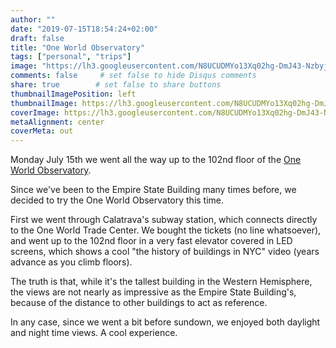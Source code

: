```yaml
---
author: ""
date: "2019-07-15T18:54:24+02:00"
draft: false
title: "One World Observatory"
tags: ["personal", "trips"]
image: "https://lh3.googleusercontent.com/N8UCUDMYo13Xq02hg-DmJ43-NzbyjlnYXZ9NBaXrHffPwzehkuBGYqkiqqMYj-DzN1G8wxCcK99pazbS-bJkKo_eGMOqqHlhRzuPJYwKWyoxtzK3cdejQpDXSulQgjwirLICoUGty0k=w1920-h1080"
comments: false     # set false to hide Disqus comments
share: true        # set false to share buttons
thumbnailImagePosition: left
thumbnailImage: https://lh3.googleusercontent.com/N8UCUDMYo13Xq02hg-DmJ43-NzbyjlnYXZ9NBaXrHffPwzehkuBGYqkiqqMYj-DzN1G8wxCcK99pazbS-bJkKo_eGMOqqHlhRzuPJYwKWyoxtzK3cdejQpDXSulQgjwirLICoUGty0k=w1920-h1080
coverImage: https://lh3.googleusercontent.com/N8UCUDMYo13Xq02hg-DmJ43-NzbyjlnYXZ9NBaXrHffPwzehkuBGYqkiqqMYj-DzN1G8wxCcK99pazbS-bJkKo_eGMOqqHlhRzuPJYwKWyoxtzK3cdejQpDXSulQgjwirLICoUGty0k=w1920-h1080
metaAlignment: center
coverMeta: out
---
```


Monday July 15th we went all the way up to the 102nd floor of the [One World Observatory](https://oneworldobservatory.com/en-US).

<!--more-->

Since we've been to the Empire State Building many times before, we decided to try the One World Observatory this time.

First we went through Calatrava's subway station, which connects directly to the One World Trade Center. We bought the tickets (no line whatsoever), and went up to the 102nd floor in a very fast elevator covered in LED screens, which shows a cool "the history of buildings in NYC" video (years advance as you climb floors).

The truth is that, while it's the tallest building in the Western Hemisphere, the views are not nearly as impressive as the Empire State Building's, because of the distance to other buildings to act as reference.

In any case, since we went a bit before sundown, we enjoyed both daylight and night time views. A cool experience.

<script src="https://cdn.jsdelivr.net/npm/publicalbum@latest/embed-ui.min.js" async></script>
<div class="pa-gallery-player-widget" style="width:100%; height:480px; display:none;"
  data-link="https://photos.app.goo.gl/gzmvBR6ipFx77L3N9"
  data-title="27 new photos by Jorge Cortell">
  <img data-src="https://lh3.googleusercontent.com/r0TSXvrrg4szdOGXnHp2CaTwoBCcyWB-uQcG_BhXJhGp7-AmxcIFh5LVzvmeuH9AgUePQwdTblIQaRLQpY3fEArZmpQfDyHzM5MPMPZQktcCpGCUCAUz8jlJdF9Tm0XMfubaDyXh0L4=w1920-h1080" src="" alt="" />
  <img data-src="https://lh3.googleusercontent.com/aIRVRebCe7cK6sG6qWrql3DClSO6lcOE_WZV2CLL--uwhAZw-wIwDlQSwkntBTuLSSVv7ltuhkA4nbpbIXxOlGz5aJhYOhecFcwN59RFgf3wBeI3qpnGYd8Uled4cuRpbE2nk1L6YV4=w1920-h1080" src="" alt="" />
  <img data-src="https://lh3.googleusercontent.com/5F5oH4HjJkBWs-jVBhdmq3vpY-SDbtsGOyA4iafK9caZqTw6LPcSPJ8cpeT5XdPzCyBqI17iKQseuO53yoZiekJd3y8MOCMwvFRBqZlD-_D_d-AKCkstvhiUxcqQozJkLbZofwZY2S4=w1920-h1080" src="" alt="" />
  <img data-src="https://lh3.googleusercontent.com/FvMzVJXe8xglfpwRC2-w5xjdXnYGU5fkniUR7ca6-jIK1V8tTlns6L_ntVC1qc27KNc0YvB4MyxVssmPJ29K8xNP-jhI0WHDytF7kYQeN52dbNibD_R2biOhz-3B-b55-_lf1t15_ok=w1920-h1080" src="" alt="" />
  <img data-src="https://lh3.googleusercontent.com/h-FchyRFdt_bI1NKYKjML6mr7yrp5dVfx_VfVDGBaOMac2uKXa40Z-O-3jLeN_JNlJuCn2aZ6W_gVdXn4YM0otviBaciH-tETI-iYgemBy1-MZrPg2AXgFN2THm90oZgKJXTo4IUhqs=w1920-h1080" src="" alt="" />
  <img data-src="https://lh3.googleusercontent.com/77bAR0MtzmV4XHzmxeMLYBUYnWyMx72KhpeLBC9FWNYVQ8sO2I5L1heAPkZnp7wjde53pl_jRefQIYib2hDe3QHh0S6QhEWzbpZyD2t1RiyDoXrAgmuD_OLmYdXlKjaDXRgCLAKHsUQ=w1920-h1080" src="" alt="" />
  <img data-src="https://lh3.googleusercontent.com/sDvw1xH39dlWSfZHSkSIEvx1onk_cE4cidKqVDKjuY2_OVKsUG2vzeIxUNMuCZUjlzrvaVuTWrullyZAAfo3jeIVUpLPL1hGsC2HixEml09nUXNq7Noj1qnTP19JrWLYOs8WyANWaoA=w1920-h1080" src="" alt="" />
  <img data-src="https://lh3.googleusercontent.com/DN0MwBLmH2sYS0b1prcii2Q115BEVtOgRgBwymKnaoFPa5gtJy1T3XHhfMmbdniXc4YQpupNLbC_abfZjFeIXWpR1AQkzaPN9uMBbIf1vHbG3Rr5Q6_Q2zJa9OPjS6H4lQjD6NNBEEk=w1920-h1080" src="" alt="" />
  <img data-src="https://lh3.googleusercontent.com/fe84q2TQpK2-LxBVYFQF-8JkaEaQaHBcvLpnE5f38tMM5dPYya_LcyoZHyUTNXC59WD40P5aYOambBa-qdjxlLjckdOniVPQ_3Y7G_LMSXh1ZHKxVMxDWWsarsUN4fvuHsotwj-TE6U=w1920-h1080" src="" alt="" />
  <img data-src="https://lh3.googleusercontent.com/ZyDw9JL45P40yEKDcoHGzS6R9_ELEX-xhRcvTGL1kMeBn5alTbR_rC2CegbD0qeNPia23s-iHJtcJnx2TXJJLuewjaEqiApzZj4J8Lcl6jt2qrZgJVup4GJPy_xjHjWoyAJ0skRHgmM=w1920-h1080" src="" alt="" />
  <img data-src="https://lh3.googleusercontent.com/OEFqVRqO2oVQlxP4w8p6TUjdpzO_BGn0j1QO_x0Br6C6_sy4Zzlu7WN1MKl39PQdGYUWtgwxOMViLfZkwsfPyibASFF7p4x8etmTdbtzHkKtY8f-MgHCrjMDLBFdBVOJcTcmE4vsjEo=w1920-h1080" src="" alt="" />
  <img data-src="https://lh3.googleusercontent.com/lLAH-hD0NyDoPy0-tOEnAuG6DalfFChSt1SQZ-i6kGbGpNtO8r6iaDgSPD611jQTHSG22Tzn8OjMb1xsGXVzvTQZ59CdpkfltVAU-_z-zG2X1CNJMaxkO5xQeOHT5ugWKlqCOwGHQKE=w1920-h1080" src="" alt="" />
  <img data-src="https://lh3.googleusercontent.com/0BW4lGT602FQF11-oAeUNL9yolZqzKXSrRtZySXLr9L_mxCLJIuvvEq7LVCTgKLWcRtx1AR6Zz2AEe-oraH8SfrlcHcV6bWteFMN4QidVyNgXdN3YxnxbkU_s5HjNazJ2nIM9gkceqU=w1920-h1080" src="" alt="" />
  <img data-src="https://lh3.googleusercontent.com/jED4ChGi2-4sRWjo7Ug-30eG6nBVMZWKQqwyZEroij4k8ay3cOiHbXZ1Fq25BF9diA8fptdd0B4Exq2BRQjIvzRUqGW-oCMhZRH1YzmdiqXM68IWMxDHQzb8rgMRKyzQTcc5fzZI6CM=w1920-h1080" src="" alt="" />
  <img data-src="https://lh3.googleusercontent.com/FFKG2CHrCvDWkFxjXoLV6jYgcH9oRjhE2NipBDyUfC8FeS_nao681OMn5T7Zua2L9AWCn7E_fzS5pNMeZMH1aWve1cCp6RHvjwrUhwIHxGXOYPQubjjbjF6WqMXGIegMZPvrJ5zw57Q=w1920-h1080" src="" alt="" />
  <img data-src="https://lh3.googleusercontent.com/A6B3FcPtY7akOuvcWvn_Ei70GRkcZoPaSZog0GIKwOiRbtLzwUAzZ_dOa_l8Y1OOqFWaHV5Pknx7L_KyFOiehU_O_fwlGwaR7Le3wE1xtXU0_N9zwgn57szcLaBTYqQ8GnHKIH_ALpQ=w1920-h1080" src="" alt="" />
  <img data-src="https://lh3.googleusercontent.com/BxmeVqId0KQFN0Jj27PQnbL-1YbF0T7mlEKVDLxoCtWtaHmt_sKlrS0JekfLMDQ6Cupkb8e611nb4Jt5sdgGkY91bywK1JFNj8vpJOjgYqONkcsr43ijyMALXeBghRIdxtkMajc1y6w=w1920-h1080" src="" alt="" />
  <img data-src="https://lh3.googleusercontent.com/Eg6Isr3Uw9ekNIQ-uUWY9A375-Yzc3RX8THSG3x0nkXqnFp3ilOzvmBvPnOfGV9d2pwUiMEKQSmiwFCTcnutguwD3_zBPtCEmUxDId7MBZ3F2Ns2-WO4zdNpo8179g4WIWQmIvWVmwA=w1920-h1080" src="" alt="" />
  <img data-src="https://lh3.googleusercontent.com/AI_hocwXrYX7H-qe_PuMVwmHTuZPYC60uCryn1kI6rR9jT1s-KVa8ksJ-5TTSdJvyYmRCyUMo6_J-FfQ7quY4MgE-dZN9CLA41GMik806Yp_v5G-IXWJK3sXKj31v111hkcbEvsIm_4=w1920-h1080" src="" alt="" />
  <img data-src="https://lh3.googleusercontent.com/9GZvtvoLxzEzxs0tERgCb6hCkkMS2nOFjEoATVFQVUZjvhZE2PSS_rH3FUh9d93PauBtrw-5UM57mTZfbKW-3BsaCetnwcFppFvA5O2EYJBSTmI7Y3W3M7xjYZTvu5xMtGYhssRZqtU=w1920-h1080" src="" alt="" />
  <img data-src="https://lh3.googleusercontent.com/N9DShmzyz1yqAwg8By7maR1TcR8hJpb6jnfWnVvB9to74gZrSIBpZ7DLKyebRIPYwErB5sYmghNUr_dXU452H4l-R9d7SvcMjEX4Jyz1SBl9v_RMiV2EHDzfva3s3VyYkFSLUecAgYY=w1920-h1080" src="" alt="" />
  <img data-src="https://lh3.googleusercontent.com/JUILQufyzP1GLM1vw6KbCu9DaeOjEsSM9fHLpqNK7kr-uS_ShoS8oYEYUF0Y6leZk4_zcKXzKT-qRX9NG2_jImmrcDxN2zOjnrDTTBWoKStvuCSXe5BUbODqO6vkfF0pd-xzNZzdbic=w1920-h1080" src="" alt="" />
  <img data-src="https://lh3.googleusercontent.com/GNDEsTtN_LeocuExeyYf-luFmv4hb3HzzbmCRvHrv-ISVnxaPRdXACD4p5v44aCcczm19eMlLmC3hYySfjapUqNeOfpUUn5sxHObVe8fFAhey1KVJ6MFG1MTWZGRNAWdoDFJuD0ZHVg=w1920-h1080" src="" alt="" />
  <img data-src="https://lh3.googleusercontent.com/jhqDH5j9O_hzoKpXY_4cKzXTuZ0DOp__GJurzuj1QPpxPGAFVATHeLPPS6St94Fjy91NolgdFIp4xybhD0UPNFT7N7uc-qrV-wPJZ7eswtJimwcndPPKikfCWgtchMDAUbBgzoGpOkk=w1920-h1080" src="" alt="" />
  <img data-src="https://lh3.googleusercontent.com/t-3sumQGf9nidXUuj7V9vs5os9ngMJNJ8lKKkgTtN2vaa20I0dXTqCZb9HMMmOySCeHpsoblAiGEXu8U49CU891y5aN_wXJHwVdHrgUN0qckIrCJ8weIOM0rva-ezcKEIWKIRmVW6dg=w1920-h1080" src="" alt="" />
  <img data-src="https://lh3.googleusercontent.com/mj5NckkTEVJyCBwfOUj96vD5BVrCt8xm-NT7HUReRot3qaGGrE8MmA68BOr9yEVFIMIGOs-IFbZ7UPdzDhaaGtG70-6u5DHX0u-rTh1U25PClZG55aj9q_Gd6geD4u9K2OA5c3xRgTc=w1920-h1080" src="" alt="" />
  <img data-src="https://lh3.googleusercontent.com/TBqOvIM3zTIKe9XKIvcoBKPzxSzRrqD4koaWik4ye_v0RkV1r0C1yxEJcq3Q7vwAJ0ZQXrkHIKeJ2fPCBgmtDjISp_qLAKpsCpstEmSZ36E-IhI9ndOhUNCbOXDJFg1pr1BSOFj9Go4=w1920-h1080" src="" alt="" />
</div>
